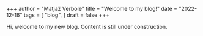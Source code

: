 +++
author = "Matjaž Verbole"
title = "Welcome to my blog!"
date = "2022-12-16"
tags = [
    "blog",
]
draft = false
+++

Hi, welcome to my new blog. Content is still under construction.
